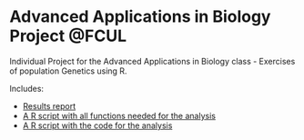 # Advanced Applications in Biology Project @FCUL
Individual Project for the Advanced Applications in Biology class - Exercises of population Genetics using R.

Includes:
- [Results report](AAB_MiguelCasanova.docx)
- [A R script with all functions needed for the analysis](functions.R) 
- [A R script with the code for the analysis](MiguelCasanova_AAB.R)
